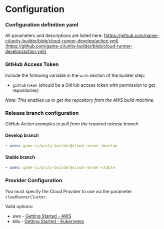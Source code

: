 # Configuration

### Configuration definition yaml

All parameters and descriptions are listed here:
[https://github.com/game-ci/unity-builder/blob/cloud-runner-develop/action.yml](https://github.com/game-ci/unity-builder/blob/cloud-runner-develop/action.yml)

### GitHub Access Token

Include the following variable in the `with` section of the builder step:

- `githubToken` (should be a GitHub access token with permission to get repositories)

_Note:_
_This enables us to get the repository from the AWS build machine._

### Release branch configuration
_GitHub Action examples to pull from the required release branch_

#### Develop branch

```yaml
- uses: game-ci/unity-builder@cloud-runner-develop
```

#### Stable branch

```yaml
- uses: game-ci/unity-builder@cloud-runner-stable
```

### Provider Configuration
You must specify the Cloud Provider to use via the parameter `cloudRunnerCluster`.

Valid options:
- aws - [Getting Started - AWS](getting-started/aws)
- k8s - [Getting Started - Kubernetes](getting-started/kubernetes)

